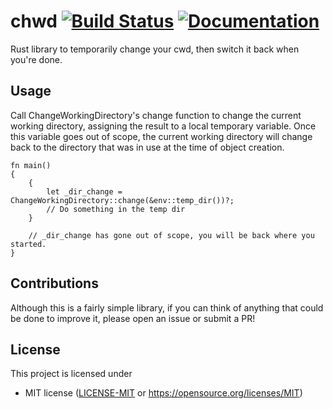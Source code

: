 # chwd [![Build Status](https://travis-ci.org/grumpymetalguy/chwd.svg?branch=master)](https://travis-ci.org/grumpymetalguy/chwd) [![Documentation](https://docs.rs/chwd/badge.svg)](https://docs.rs/chwd)
Rust library to temporarily change your cwd, then switch it back when you're done.

## Usage
Call ChangeWorkingDirectory's change function to change the current working directory, assigning the result to a local temporary variable. Once this variable goes out of scope, the current working directory will change back to the directory that was in use at the time of object creation.
```rust,no_run
fn main()
{
    {
        let _dir_change = ChangeWorkingDirectory::change(&env::temp_dir())?;
        // Do something in the temp dir
    }

    // _dir_change has gone out of scope, you will be back where you started.
}
```
## Contributions
Although this is a fairly simple library, if you can think of anything that could be done to improve it, please open an issue or submit a PR!
## License

This project is licensed under

 * MIT license ([LICENSE-MIT](LICENSE-MIT) or
   https://opensource.org/licenses/MIT)
